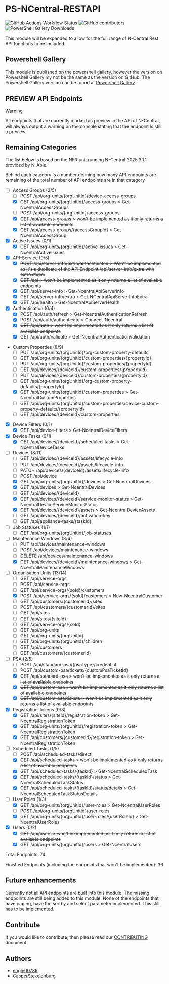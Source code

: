 # PS-NCentral-RESTAPI

![GitHub Actions Workflow Status](https://img.shields.io/github/actions/workflow/status/eagle00789/PS-NCentral-RESTAPI/publish.yml)
![GitHub contributors](https://img.shields.io/github/contributors-anon/eagle00789/PS-NCentral-RESTAPI)
![PowerShell Gallery Downloads](https://img.shields.io/powershellgallery/dt/PS-NCentral-RESTAPI?label=PS%20Gallery%20downloads)

This module will be expanded to allow for the full range of N-Central Rest API functions to be included.

## Powershell Gallery

This module is published on the powershell gallery, however the version on Powershell Gallery my not be the same as the version on GitHub.
The Powershell Gallery version can be found at [Powershell Gallery](https://www.powershellgallery.com/packages/PS-NCentral-RESTAPI)

## PREVIEW API Endpoints

> [!WARNING]
> All endpoints that are currently marked as preview in the API of N-Central, will always output a warning on the console stating that the endpoint is still a preview.

## Remaining Categories

The list below is based on the NFR unit running N-Central 2025.3.1.1 provided by N-Able.

Behind each category is a number defining how many API endpoints are remaining of the total number of API endpoints are in that category
- [ ] Access Groups (2/5)
  - [ ] POST /api/org-units/{orgUnitId}/device-access-groups
  - [x] GET /api/org-units/{orgUnitId}/access-groups > Get-NcentralAccessGroups
  - [ ] POST /api/org-units/{orgUnitId}/access-groups
  - [x] ~~GET /api/access-groups > won't be implemented as it only returns a list of available endpoints~~
  - [x] GET /api/access-groups/{accessGroupId} > Get-NcentralAccessGroup
- [x] Active Issues (0/1)
  - [x] GET /api/org-units/{orgUnitId}/active-issues > Get-NcentralActiveIssues
- [x] API-Service (0/5)
  - [x] ~~POST /api/server-info/extra/authenticated > Won't be implemented as it's a duplicate of the API Endpoint /api/server-info/extra with extra steps.~~
  - [x] ~~GET /api > won't be implemented as it only returns a list of available endpoints~~
  - [x] GET /api/server-info > Get-NcentralApiServerInfo
  - [x] GET /api/server-info/extra > Get-NCentralApiServerInfoExtra
  - [x] GET /api/health > Get-NcentralApiServerHealth
- [x] Authentication (0/4)
  - [x] POST /api/auth/refresh > Get-NcentralAuthenticationRefresh
  - [x] POST /api/auth/authenticate > Connect-Ncentral
  - [x] ~~GET /api/auth > won't be implemented as it only returns a list of available endpoints~~
  - [x] GET /api/auth/validate > Get-NcentralAuthenticationValidation
- Custom Properties (8/9)
  - [ ] PUT /api/org-units/{orgUnitId}/org-custom-property-defaults
  - [ ] GET /api/org-units/{orgUnitId}/custom-properties/{propertyId}
  - [ ] PUT /api/org-units/{orgUnitId}/custom-properties/{propertyId}
  - [ ] GET /api/devices/{deviceId}/custom-properties/{propertyId}
  - [ ] PUT /api/devices/{deviceId}/custom-properties/{propertyId}
  - [ ] GET /api/org-units/{orgUnitId}/org-custom-property-defaults/{propertyId}
  - [x] GET /api/org-units/{orgUnitId}/custom-properties > Get-NcentralCustomProperties
  - [ ] GET /api/org-units/{orgUnitId}/custom-properties/device-custom-property-defaults/{propertyId}
  - [ ] GET /api/devices/{deviceId}/custom-properties
- [x] Device Filters (0/1)
  - [x] GET /api/device-filters > Get-NcentralDeviceFilters
- [x] Device Tasks (0/1)
  - [x] GET /api/devices/{deviceId}/scheduled-tasks > Get-NcentralDeviceTasks
- [ ] Devices (8/11)
  - [ ] GET /api/devices/{deviceId}/assets/lifecycle-info
  - [ ] PUT /api/devices/{deviceId}/assets/lifecycle-info
  - [ ] PATCH /api/devices/{deviceId}/assets/lifecycle-info
  - [ ] POST /api/device
  - [x] GET /api/org-units/{orgUnitId}/devices > Get-NcentralDevices
  - [x] GET /api/devices > Get-NcentralDevices
  - [ ] GET /api/devices/{deviceId}
  - [x] GET /api/devices/{deviceId}/service-monitor-status > Get-NcentralDeviceServiceMonitorStatus
  - [x] GET /api/devices/{deviceId}/assets > Get-NcentralDeviceAssets
  - [ ] GET /api/devices/{deviceId}/activation-key
  - [ ] GET /api/appliance-tasks/{taskId}
- [ ] Job Statuses (1/1)
  - [ ] GET /api/org-units/{orgUnitId}/job-statuses
- [ ] Maintenance Windows (3/4)
  - [ ] PUT /api/devices/maintenance-windows
  - [ ] POST /api/devices/maintenance-windows
  - [ ] DELETE /api/devices/maintenance-windows
  - [x] GET /api/devices/{deviceId}/maintenance-windows > Get-NcentralMaintenanceWindows
- [ ] Organisation Units (13/14)
  - [ ] GET /api/service-orgs
  - [ ] POST /api/service-orgs
  - [ ] GET /api/service-orgs/{soId}/customers
  - [x] POST /api/service-orgs/{soId}/customers > New-NcentralCustomer
  - [ ] GET /api/customers/{customerId}/sites
  - [ ] POST /api/customers/{customerId}/sites
  - [ ] GET /api/sites
  - [ ] GET /api/sites/{siteId}
  - [ ] GET /api/service-orgs/{soId}
  - [ ] GET /api/org-units
  - [ ] GET /api/org-units/{orgUnitId}
  - [ ] GET /api/org-units/{orgUnitId}/children
  - [ ] GET /api/customers
  - [ ] GET /api/customers/{customerId}
- [ ] PSA (2/5)
  - [ ] POST /api/standard-psa/{psaType}/credential
  - [ ] POST /api/custom-psa/tickets/{customPsaTicketId}
  - [x] ~~GET /api/standard-psa > won't be implemented as it only returns a list of available endpoints~~
  - [x] ~~GET /api/custom-psa > won't be implemented as it only returns a list of available endpoints~~
  - [x] ~~GET /api/custom-psa/tickets > won't be implemented as it only returns a list of available endpoints~~
- [x] Registration Tokens (0/3)
  - [x] GET /api/sites/{siteId}/registration-token > Get-NcentralRegistrationToken
  - [x] GET /api/org-units/{orgUnitId}/registration-token > Get-NcentralRegistrationToken
  - [x] GET /api/customers/{customerId}/registration-token > Get-NcentralRegistrationToken
- [ ] Scheduled Tasks (1/5)
  - [ ] POST /api/scheduled-tasks/direct
  - [x] ~~GET /api/scheduled-tasks > won't be implemented as it only returns a list of available endpoints~~
  - [x] GET /api/scheduled-tasks/{taskId} > Get-NcentralScheduledTask
  - [x] GET /api/scheduled-tasks/{taskId}/status > Get-NcentralScheduledTaskStatus
  - [x] GET /api/scheduled-tasks/{taskId}/status/details > Get-NcentralScheduledTaskStatusDetails
- [ ] User Roles (1/3)
  - [x] GET /api/org-units/{orgUnitId}/user-roles > Get-NcentralUserRoles
  - [ ] POST /api/org-units/{orgUnitId}/user-roles
  - [x] GET /api/org-units/{orgUnitId}/user-roles/{userRoleId} > Get-NcentralUserRoles
- [x] Users (0/2)
  - [x] ~~GET /api/users > won't be implemented as it only returns a list of available endpoints~~
  - [x] GET /api/org-units/{orgUnitId}/users > Get-NcentralUsers

Total Endpoints: 74

Finished Endpoints (including the endpoints that won't be implemented): 36

## Future enhancements

Currently not all API endpoints are built into this module. The missing endpoints are still being added to this module.
None of the endpoints that have paging, have the sortby and select parameter implemented. This still has to be implemented.

## Contribute

If you would like to contribute, then please read our [CONTRIBUTING](./.github/CONTRIBUTING.md) document

## Authors

- [eagle00789](https://github.com/eagle00789)
- [CasperStekelenburg](https://github.com/CasperStekelenburg)
